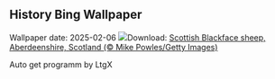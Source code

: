 ## History Bing Wallpaper
Wallpaper date: 2025-02-06
![](https://www.bing.com/th?id=OHR.ScottishSheep_EN-GB0591608610_UHD.jpg&w=1000)Download: [Scottish Blackface sheep, Aberdeenshire, Scotland (© Mike Powles/Getty Images)](https://www.bing.com/th?id=OHR.ScottishSheep_EN-GB0591608610_UHD.jpg)

Auto get programm by LtgX
